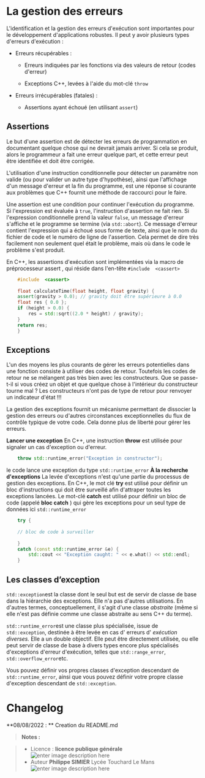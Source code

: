 ﻿# La gestion des erreurs

L'identification et la gestion des erreurs d'exécution sont importantes pour le développement d'applications robustes. Il peut y avoir plusieurs types d'erreurs d'exécution :
-   Erreurs récupérables :
    
    -   Erreurs indiquées par les fonctions via des valeurs de retour (codes d'erreur)
        
    -   Exceptions C++, levées à l'aide du mot-clé `throw`
        
-   Erreurs irrécupérables (fatales) :
    
    -   Assertions ayant échoué (en utilisant `assert`)
    
## Assertions

Le but d'une assertion est de détecter les erreurs de programmation en documentant quelque chose qui ne devrait jamais arriver. Si cela se produit, alors le programmeur a fait une erreur quelque part, et cette erreur peut être identifiée et doit être corrigée.

L'utilisation d'une instruction conditionnelle pour détecter un paramètre non valide (ou pour valider un autre type d'hypothèse), ainsi que l'affichage d'un message d'erreur et la fin du programme, est une réponse si courante aux problèmes que C++ fournit une méthode de raccourci pour le faire.

Une assertion est une condition pour continuer l'exécution du programme. Si l'expression est évaluée à `true`, l'instruction d'assertion ne fait rien. 
Si l'expression conditionnelle prend la valeur `false`, un message d'erreur s'affiche et le programme se termine (via `std::abort`). 
Ce message d'erreur contient  l'expression qui a échoué sous forme de texte, ainsi que le nom du fichier de code et le numéro de ligne de l'assertion. Cela permet de dire très facilement non seulement quel était le problème, mais où dans le code le problème s'est produit. 

En C++, les assertions d'exécution sont implémentées via la macro de préprocesseur assert , qui réside dans l'en-tête  `#include  <cassert>`
```cpp
	#include  <cassert>
	
	float calculateTime(float height, float gravity) {
	assert(gravity > 0.0); // gravity doit être supérieure à 0.0 
	float res { 0.0 };
	if (height > 0.0) {
		res = std::sqrt((2.0 * height) / gravity);
	}
	return res;
	}
```

## Exceptions

L'un des moyens les plus courants de gérer les erreurs potentielles dans une fonction consiste à utiliser des codes de retour.
Toutefois les codes de retour ne se mélangent pas très bien avec les constructeurs. Que se passe-t-il si vous créez un objet et que quelque chose à l'intérieur du constructeur tourne mal ? Les constructeurs n'ont pas de type de retour pour renvoyer un indicateur d'état !!!

La gestion des exceptions fournit un mécanisme permettant de dissocier la gestion des erreurs ou d'autres circonstances exceptionnelles du flux de contrôle typique de votre code. Cela donne plus de liberté pour gérer les erreurs.

**Lancer une exception**
En C++, une instruction **throw** est utilisée pour signaler un cas d'exception ou d'erreur.
```cpp
	throw std::runtime_error("Exception in constructor");
```
le code lance une exception du type `std::runtime_error`
**À la recherche d'exceptions**
La levée d'exceptions n'est qu'une partie du processus de gestion des exceptions. En C++,  le mot clé **try** est utilisé pour définir un bloc d'instructions qui doit être surveillé afin d'attraper toutes les exceptions lancées.
Le mot-clé **catch** est utilisé pour définir un bloc de code (appelé **bloc catch** ) qui gère les exceptions pour un seul type de données ici `std::runtime_error`
```cpp
    try { 
     
    // bloc de code à surveiller 
         
    } 
    catch (const std::runtime_error &e) {
        std::cout << "Exception caught: " << e.what() << std::endl;     
    }
```
## Les classes d’exception

`std::exception`est la classe dont le seul but est de servir de classe de base dans la hiérarchie des exceptions. Elle n'a pas d'autres utilisations. En d'autres termes, conceptuellement, il s'agit d'une classe _abstraite_ (même si elle n'est pas définie comme une classe abstraite au sens C++ du terme).

`std::runtime_error`est une classe plus spécialisée, issue de `std::exception`, destinée à être levée en cas d' erreurs d' _exécution diverses._ Elle a un double objectif. Elle peut être directement utilisée, ou elle peut servir de classe de base à divers types encore plus spécialisés d'exceptions d'erreur d'exécution, telles que `std::range_error`, `std::overflow_error`etc. 

Vous pouvez définir vos propres classes d'exception descendant de `std::runtime_error`, ainsi que vous pouvez définir votre propre classe d'exception  descendant de `std::exception`.

# Changelog

**08/08/2022 : ** Creation du README.md 

> **Notes :**


> - Licence : **licence publique générale** ![enter image description here](https://img.shields.io/badge/licence-GPL-green.svg)
> - Auteur **Philippe SIMIER** Lycée Touchard Le Mans
>  ![enter image description here](https://img.shields.io/badge/built-passing-green.svg)
<!-- TOOLBOX 

Génération des badges : https://shields.io/
Génération de ce fichier : https://stackedit.io/editor#


